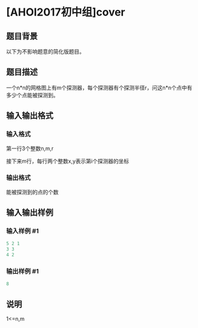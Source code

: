 # [AHOI2017初中组]cover

## 题目背景

以下为不影响题意的简化版题目。

## 题目描述

一个n\*n的网格图上有m个探测器，每个探测器有个探测半径r，问这n\*n个点中有多少个点能被探测到。

## 输入输出格式

### 输入格式

第一行3个整数n,m,r

接下来m行，每行两个整数x,y表示第i个探测器的坐标

### 输出格式

能被探测到的点的个数

## 输入输出样例

### 输入样例 #1

```cpp
5 2 1
3 3
4 2
```


### 输出样例 #1

```cpp
8
```


## 说明

1<=n,m

